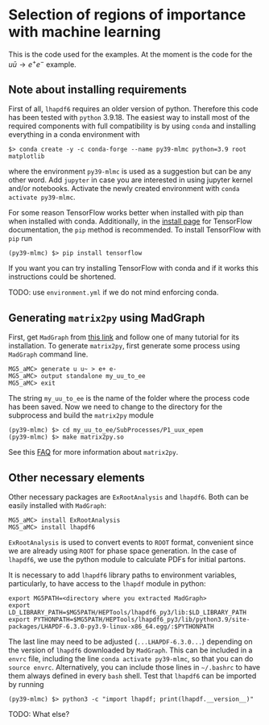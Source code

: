# Selection of regions of importance with machine learning

This is the code used for the examples.
At the moment is the code for the $u\bar{u} \to e^+ e^-$ example.


## Note about installing requirements

First of all, `lhapdf6` requires an older version of python.
Therefore this code has been tested with `python` 3.9.18.
The easiest way to install most of the required components with full compatibility
is by using `conda` and installing everything in a conda environment with

	$> conda create -y -c conda-forge --name py39-mlmc python=3.9 root matplotlib

where the environment `py39-mlmc` is used as a suggestion but can be any other word.
Add `jupyter` in case you are interested in using jupyter kernel and/or notebooks.
Activate the newly created environment with `conda activate py39-mlmc`.

For some reason TensorFlow works better when installed with pip than when installed with conda.
Additionally, in the [install page](https://www.tensorflow.org/install) for
TensorFlow documentation, the `pip` method is recommended.
To install TensorFlow with `pip` run

	(py39-mlmc) $> pip install tensorflow

If you want you can try installing TensorFlow with conda and if it works this
instructions could be shortened.

TODO: use `environment.yml` if we do not mind enforcing conda.


## Generating `matrix2py` using MadGraph

First, get `MadGraph` from [this link](https://launchpad.net/mg5amcnlo) and
follow one of many tutorial for its installation.
To generate `matrix2py`, first generate some process using `MadGraph` command
line.

	MG5_aMC> generate u u~ > e+ e-
	MG5_aMC> output standalone my_uu_to_ee
	MG5_aMC> exit

The string `my_uu_to_ee` is the name of the folder where the process code has been saved.
Now we need to change to the directory for the subprocess and build the `matrix2py` module

	(py39-mlmc) $> cd my_uu_to_ee/SubProcesses/P1_uux_epem
	(py39-mlmc) $> make matrix2py.so

See this [FAQ](https://cp3.irmp.ucl.ac.be/projects/madgraph/wiki/FAQ-General-4) for more information about `matrix2py`.


## Other necessary elements

Other necessary packages are `ExRootAnalysis` and `lhapdf6`.
Both can be easily installed with `MadGraph`:

	MG5_aMC> install ExRootAnalysis
	MG5_aMC> install lhapdf6

`ExRootAnalysis` is used to convert events to `ROOT` format,
convenient since we are already using `ROOT` for phase space generation.
In the case of `lhapdf6`, we use the python module to calculate
PDFs for initial partons.

It is necessary to add `lhapdf6` library paths to environment variables,
particularly, to have access to the `lhapdf` module in python:

	export MG5PATH=<directory where you extracted MadGraph>
	export LD_LIBRARY_PATH=$MG5PATH/HEPTools/lhapdf6_py3/lib:$LD_LIBRARY_PATH
	export PYTHONPATH=$MG5PATH/HEPTools/lhapdf6_py3/lib/python3.9/site-packages/LHAPDF-6.3.0-py3.9-linux-x86_64.egg/:$PYTHONPATH

The last line may need to be adjusted (`...LHAPDF-6.3.0...`) depending on the version of `lhapdf6` downloaded by `MadGraph`.
This can be included in a `envrc` file, including the line `conda activate py39-mlmc`, so that you can do `source envrc`.
Alternatively, you can include those lines in `~/.bashrc` to have them always defined in every `bash` shell.
Test that `lhapdf6` can be imported by running

	(py39-mlmc) $> python3 -c "import lhapdf; print(lhapdf.__version__)"

TODO: What else?
